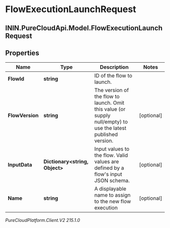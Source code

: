 # FlowExecutionLaunchRequest

## ININ.PureCloudApi.Model.FlowExecutionLaunchRequest

## Properties

|Name | Type | Description | Notes|
|------------ | ------------- | ------------- | -------------|
| **FlowId** | **string** | ID of the flow to launch. | |
| **FlowVersion** | **string** | The version of the flow to launch. Omit this value (or supply null/empty) to use the latest published version. | [optional] |
| **InputData** | **Dictionary&lt;string, Object&gt;** | Input values to the flow. Valid values are defined by a flow&#39;s input JSON schema. | [optional] |
| **Name** | **string** | A displayable name to assign to the new flow execution | [optional] |



_PureCloudPlatform.Client.V2 215.1.0_
